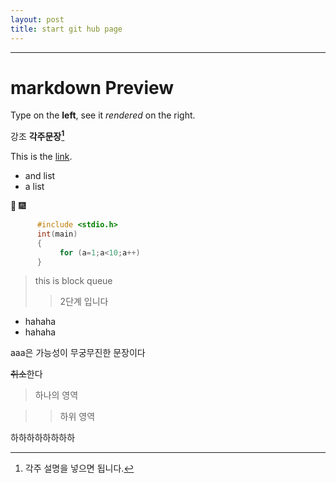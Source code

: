 ```yaml
---
layout: post
title: start git hub page
---
```



---
# markdown Preview

Type on the __left__, see it _rendered_ on the right.

강조 __각주문장[^1]__
[^1]: 각주 설명을 넣으면 됩니다.


This is the [link](http://www.naver.com).
- and list
- a list

 :tada: :fireworks:
```c
      #include <stdio.h>
      int(main)
      {
   		   for (a=1;a<10;a++)
      }
```
> this is block queue
> >2단계 입니다
> > >
- hahaha
- hahaha

aaa은 가능성이 무궁무진한 문장이다

~~취소~~한다

> 하나의 영역

> > 하위 영역


















하하하하하하하하
